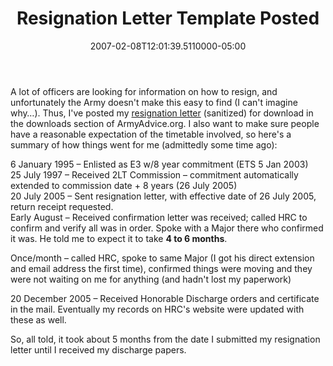 ﻿---
title: Resignation Letter Template Posted
date: "2007-02-08T12:01:39.5110000-05:00"
description: A lot of officers are looking for information on how to resign, and
featuredImage: img/resignation-letter-template-posted-featured.png
---

A lot of officers are looking for information on how to resign, and unfortunately the Army doesn't make this easy to find (I can't imagine why…). Thus, I've posted my [resignation letter](http://ardalis.com/files/folders/hr/entry27132.aspx) (sanitized) for download in the downloads section of ArmyAdvice.org. I also want to make sure people have a reasonable expectation of the timetable involved, so here's a summary of how things went for me (admittedly some time ago):

6 January 1995 – Enlisted as E3 w/8 year commitment (ETS 5 Jan 2003)\
25 July 1997 – Received 2LT Commission – commitment automatically extended to commission date + 8 years (26 July 2005)\
20 July 2005 – Sent resignation letter, with effective date of 26 July 2005, return receipt requested.\
Early August – Received confirmation letter was received; called HRC to confirm and verify all was in order. Spoke with a Major there who confirmed it was. He told me to expect it to take **4 to 6 months**.

Once/month – called HRC, spoke to same Major (I got his direct extension and email address the first time), confirmed things were moving and they were not waiting on me for anything (and hadn't lost my paperwork)

20 December 2005 – Received Honorable Discharge orders and certificate in the mail. Eventually my records on HRC's website were updated with these as well.

So, all told, it took about 5 months from the date I submitted my resignation letter until I received my discharge papers.

